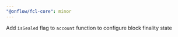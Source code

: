 ```yaml
---
"@onflow/fcl-core": minor
---
```


Add `isSealed` flag to `account` function to configure block finality state
